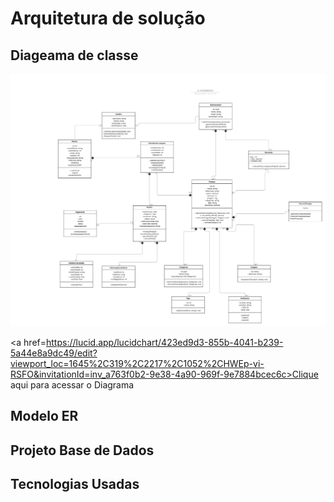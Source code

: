 # Arquitetura de solução
## Diageama de classe
![alt text](</Docs/Img/Classe UML.png>)
 
<a href=https://lucid.app/lucidchart/423ed9d3-855b-4041-b239-5a44e8a9dc49/edit?viewport_loc=1645%2C319%2C2217%2C1052%2CHWEp-vi-RSFO&invitationId=inv_a763f0b2-9e38-4a90-969f-9e7884bcec6c>Clique aqui para acessar o Diagrama</a>

## Modelo ER
## Projeto Base de Dados
## Tecnologias Usadas
